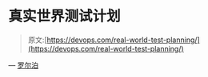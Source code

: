 # 真实世界测试计划

> 原文:[https://devops.com/real-world-test-planning/](https://devops.com/real-world-test-planning/)

— [罗尔泊](https://devops.com/author/breselman/)